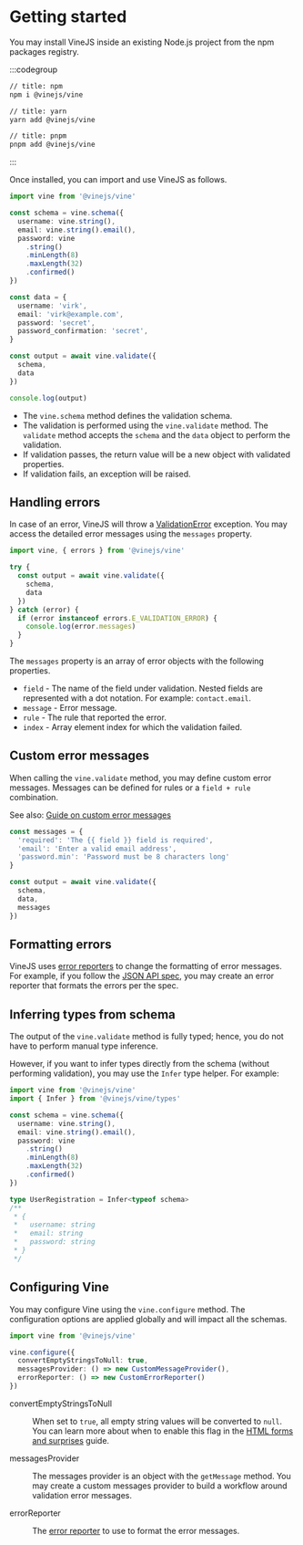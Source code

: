 # Getting started

You may install VineJS inside an existing Node.js project from the npm packages registry.

:::codegroup

```sh
// title: npm
npm i @vinejs/vine
```

```sh
// title: yarn
yarn add @vinejs/vine
```

```sh
// title: pnpm
pnpm add @vinejs/vine
```

:::


Once installed, you can import and use VineJS as follows.

```ts
import vine from '@vinejs/vine'

const schema = vine.schema({
  username: vine.string(),
  email: vine.string().email(),
  password: vine
    .string()
    .minLength(8)
    .maxLength(32)
    .confirmed()
})

const data = {
  username: 'virk',
  email: 'virk@example.com',
  password: 'secret',
  password_confirmation: 'secret',
}

const output = await vine.validate({
  schema,
  data
})

console.log(output)
```

- The `vine.schema` method defines the validation schema.
- The validation is performed using the `vine.validate` method. The `validate` method accepts the `schema` and the `data` object to perform the validation.
- If validation passes, the return value will be a new object with validated properties.
- If validation fails, an exception will be raised.

## Handling errors

In case of an error, VineJS will throw a [ValidationError]() exception. You may access the detailed error messages using the `messages` property.

```ts
import vine, { errors } from '@vinejs/vine'

try {
  const output = await vine.validate({
    schema,
    data
  })
} catch (error) {
  if (error instanceof errors.E_VALIDATION_ERROR) {
    console.log(error.messages)
  }
}
```

The `messages` property is an array of error objects with the following properties.

- `field` - The name of the field under validation. Nested fields are represented with a dot notation. For example: `contact.email`.
- `message` - Error message.
- `rule` - The rule that reported the error.
- `index` - Array element index for which the validation failed.

## Custom error messages

When calling the `vine.validate` method, you may define custom error messages. Messages can be defined for rules or a `field + rule` combination.

See also: [Guide on custom error messages](./custom_error_messages.md)

```ts
const messages = {
  'required': 'The {{ field }} field is required',
  'email': 'Enter a valid email address',
  'password.min': 'Password must be 8 characters long'
}

const output = await vine.validate({
  schema,
  data,
  messages
})
```

## Formatting errors

VineJS uses [error reporters](./error_reporter.md) to change the formatting of error messages. For example, if you follow the [JSON API spec](https://jsonapi.org/format/#errors), you may create an error reporter that formats the errors per the spec.

## Inferring types from schema

The output of the `vine.validate` method is fully typed; hence, you do not have to perform manual type inference. 

However, if you want to infer types directly from the schema (without performing validation), you may use the `Infer` type helper. For example:

```ts
import vine from '@vinejs/vine'
import { Infer } from '@vinejs/vine/types'

const schema = vine.schema({
  username: vine.string(),
  email: vine.string().email(),
  password: vine
    .string()
    .minLength(8)
    .maxLength(32)
    .confirmed()
})

type UserRegistration = Infer<typeof schema>
/**
 * {
 *   username: string
 *   email: string
 *   password: string
 * }
 */
```

## Configuring Vine

You may configure Vine using the `vine.configure` method. The configuration options are applied globally and will impact all the schemas.

```ts
import vine from '@vinejs/vine'

vine.configure({
  convertEmptyStringsToNull: true,
  messagesProvider: () => new CustomMessageProvider(),
  errorReporter: () => new CustomErrorReporter()
})
```

<dl>

<dt>

convertEmptyStringsToNull

</dt>

<dd>

When set to `true`, all empty string values will be converted to `null`. You can learn more about when to enable this flag in the [HTML forms and surprises](./html_forms_and_surprises.md) guide.

</dd>

<dt>

messagesProvider

</dt>

<dd>

The messages provider is an object with the `getMessage` method. You may create a custom messages provider to build a workflow around validation error messages.

</dd>


<dt>

errorReporter

</dt>

<dd>

The [error reporter](./error_reporter.md) to use to format the error messages.

</dd>

</dl>
